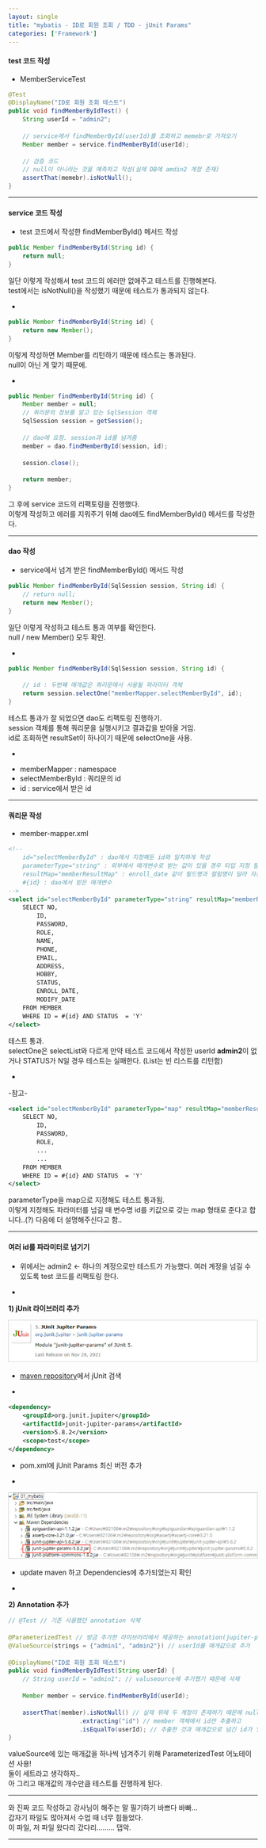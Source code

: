 ```yaml
---
layout: single
title: "mybatis - ID로 회원 조회 / TDD - jUnit Params"
categories: ['Framework']
---
```


#### test 코드 작성
* MemberServiceTest
   
``` java
@Test
@DisplayName("ID로 회원 조회 테스트")
public void findMemberByIdTest() {
	String userId = "admin2";
	
	// service에서 findMemberById(userId)를 조회하고 memebr로 가져오기
	Member member = service.findMemberById(userId);

	// 검증 코드
	// null이 아니라는 것을 예측하고 작성(실제 DB에 amdin2 계정 존재)
	assertThat(memebr).isNotNull();
}
```
   
***

#### service 코드 작성
* test 코드에서 작성한 findMemberById() 메서드 작성
   
``` java
public Member findMemberById(String id) {
	return null;
}
```   
   
일단 이렇게 작성해서 test 코드의 에러만 없애주고 테스트를 진행해본다.   
test에서는 isNotNull()을 작성했기 때문에 테스트가 통과되지 않는다.
   
-
   
``` java
public Member findMemberById(String id) {
	return new Member();
}
```
   
이렇게 작성하면 Member를 리턴하기 때문에 테스트는 통과된다.   
null이 아닌 게 맞기 때문에.
   
-
   
``` java
public Member findMemberById(String id) {
	Member member = null;
	// 쿼리문의 정보를 알고 있는 SqlSession 객체
	SqlSession session = getSession();

	// dao에 요청. session과 id를 넘겨줌
	member = dao.findMemberById(session, id);

	session.close();

	return member;
}
```
   
그 후에 service 코드의 리팩토링을 진행했다.   
이렇게 작성하고 에러를 지워주기 위해 dao에도 findMemberById() 메서드를 작성한다.   
   
***

#### dao 작성
* service에서 넘겨 받은 findMemberById() 메서드 작성
   
``` java
public Member findMemberById(SqlSession session, String id) {
	// return null;
	return new Member();
}
```
   
일단 이렇게 작성하고 테스트 통과 여부를 확인한다.   
null / new Member() 모두 확인.
   
-
   
``` java
public Member findMemberById(SqlSession session, String id) {

	// id : 두번째 매개값은 쿼리문에서 사용될 파라미터 객체
	return session.selectOne("memberMapper.selectMemberById", id);
}
```   
   
테스트 통과가 잘 되었으면 dao도 리팩토링 진행하기.   
session 객체를 통해 쿼리문을 실행시키고 결과값을 받아올 거임.   
id로 조회하면 resultSet이 하나이기 때문에 selectOne을 사용.   
   
-
   
* memberMapper : namespace   
* selectMemberById : 쿼리문의 id   
* id : service에서 받은 id   
   
***

#### 쿼리문 작성
* member-mapper.xml
   
``` xml
<!-- 
	id="selectMemberById" : dao에서 지정해둔 id와 일치하게 작성
	parameterType="string" : 외부에서 매개변수로 받는 값이 있을 경우 타입 지정 필수(소문자인 이유 : mybaits에서 제공하는 자료형 별칭)
	resultMap="memberResultMap" : enroll_date 같이 필드명과 컬럼명이 달라 자동 매칭이 안되는 것을 해결하기 위해 만들어둔 것 사용
	#{id} : dao에서 받은 매개변수
-->
<select id="selectMemberById" parameterType="string" resultMap="memberResultMap">
	SELECT NO, 
		ID, 
		PASSWORD, 
		ROLE,
		NAME, 
		PHONE, 
		EMAIL, 
		ADDRESS, 
		HOBBY, 
		STATUS, 
		ENROLL_DATE, 
		MODIFY_DATE
	FROM MEMBER
	WHERE ID = #{id} AND STATUS  = 'Y'
</select>
```
   
테스트 통과.   
selectOne은 selectList와 다르게
만약 테스트 코드에서 작성한 userId **admin2**이 없거나
STATUS가 N일 경우 테스트는 실패한다. (List는 빈 리스트를 리턴함)    
   
-
   
-참고-
   
``` xml
<select id="selectMemberById" parameterType="map" resultMap="memberResultMap">
	SELECT NO, 
		ID, 
		PASSWORD, 
		ROLE,
		...
		...
	FROM MEMBER
	WHERE ID = #{id} AND STATUS  = 'Y'
</select>
```   
   
parameterType을 map으로 지정해도 테스트 통과됨.   
이렇게 지정해도 파라미터를 넘길 때 변수명 id를 키값으로 갖는 map 형태로 준다고 합니다..(?)
다음에 더 설명해주신다고 함..
   
***

#### 여러 id를 파라미터로 넘기기
* 위에서는 admin2 <- 하나의 계정으로만 테스트가 가능했다. 여러 계정을 넘길 수 있도록 test 코드를 리팩토링 한다.
   
-
   
**1) jUnit 라이브러리 추가**
   
![Alt text](/assets/images/framework/mybatis/mybatis16.jpg)   
   
* [maven repository]에서 jUnit 검색
   
-
   
``` xml
<dependency>
	<groupId>org.junit.jupiter</groupId>
	<artifactId>junit-jupiter-params</artifactId>
	<version>5.8.2</version>
	<scope>test</scope>
</dependency>
```    
   
* pom.xml에 jUnit Params 최신 버전 추가
   
-
   
![Alt text](/assets/images/framework/mybatis/mybatis17.jpg)   
   
* update maven 하고 Dependencies에 추가되었는지 확인
   
-
   
**2) Annotation 추가**
   
``` java
// @Test // 기존 사용했던 annotation 삭제

@ParameterizedTest // 방금 추가한 라이브러리에서 제공하는 annotation(jupiter-params)
@ValueSource(strings = {"admin1", "admin2"}) // userId를 매개값으로 추가

@DisplayName("ID로 회원 조회 테스트")
public void findMemberByIdTest(String userId) {
	// String userId = "admin1"; // valuseource에 추가했기 때문에 삭제
	
	Member member = service.findMemberById(userId);
	
	assertThat(member).isNotNull() // 실제 위에 두 계정이 존재하기 때문에 null이 아니고
					.extracting("id") // member 객체에서 id만 추출하고
					.isEqualTo(userId); // 추출한 것과 매개값으로 넘긴 id가 일치하는지 확인
}
```  
   
valueSource에 있는 매개값을 하나씩 넘겨주기 위해 ParameterizedTest 어노테이션 사용!   
둘이 세트라고 생각하자..   
아 그리고 매개값의 개수만큼 테스트를 진행하게 된다.
   
***

와 진짜 코드 작성하고 강사님이 해주는 말 필기하기 바쁘다 바빠...   
갑자기 파일도 많아져서 수업 때 너무 힘들었다.   
이 파일, 저 파일 왔다리 갔다리......... 댑악.   
   
***







[maven repository]: [https://mvnrepository.com/]









